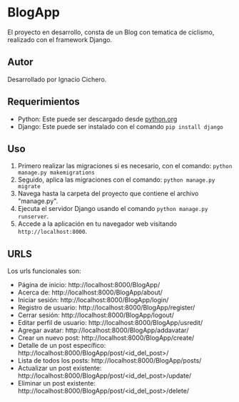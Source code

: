 # BlogApp  

El proyecto en desarrollo, consta de un Blog con tematica de ciclismo, realizado con el framework Django.

## Autor
Desarrollado por Ignacio Cichero.

## Requerimientos
* Python: Este puede ser descargado desde [python.org](https://www.python.org/downloads/)
* Django: Este puede ser instalado con el comando `pip install django`

## Uso
1. Primero realizar las migraciones si es necesario, con el comando: `python manage.py makemigrations`
2. Seguido, aplica las migraciones con el comando: `python manage.py migrate`
3. Navega hasta la carpeta del proyecto que contiene el archivo "manage.py".
4. Ejecuta el servidor Django usando el comando `python manage.py runserver`.
5. Accede a la aplicación en tu navegador web visitando `http://localhost:8000`.

## URLS
Los urls funcionales son:

* Página de inicio: http://localhost:8000/BlogApp/
* Acerca de: http://localhost:8000/BlogApp/about/
* Iniciar sesión: http://localhost:8000/BlogApp/login/
* Registro de usuario: http://localhost:8000/BlogApp/register/
* Cerrar sesión: http://localhost:8000/BlogApp/logout/
* Editar perfil de usuario: http://localhost:8000/BlogApp/usredit/
* Agregar avatar: http://localhost:8000/BlogApp/addavatar/
* Crear un nuevo post: http://localhost:8000/BlogApp/create/
* Detalle de un post específico: http://localhost:8000/BlogApp/post/<id_del_post>/
* Lista de todos los posts: http://localhost:8000/BlogApp/posts/
* Actualizar un post existente: http://localhost:8000/BlogApp/post/<id_del_post>/update/
* Eliminar un post existente: http://localhost:8000/BlogApp/post/<id_del_post>/delete/
